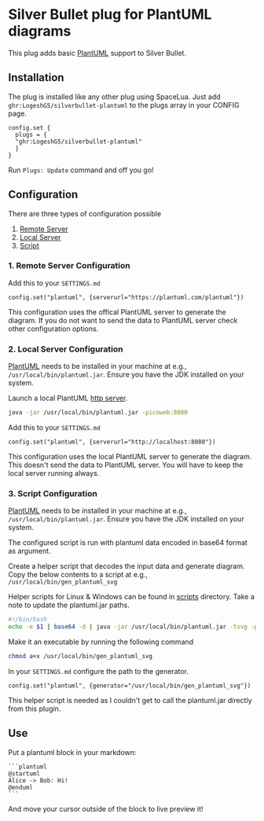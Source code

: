 # Silver Bullet plug for PlantUML diagrams

This plug adds basic [PlantUML](https://www.plantuml.com) support to Silver Bullet.

## Installation

The plug is installed like any other plug using SpaceLua. Just add `ghr:LogeshG5/silverbullet-plantuml` to the plugs array in your CONFIG page.

```space-lua
config.set {
  plugs = {
  "ghr:LogeshG5/silverbullet-plantuml"
  }
}
```

Run `Plugs: Update` command and off you go!

## Configuration

There are three types of configuration possible

1. [Remote Server](#1-remote-server-configuration)
2. [Local Server](#2-local-server-configuration)
3. [Script](#3-script-configuration)

### 1. Remote Server Configuration

Add this to your `SETTINGS.md`

```space-lua
config.set("plantuml", {serverurl="https://plantuml.com/plantuml"})
```

This configuration uses the offical PlantUML server to generate the diagram. If you do not want to send the data to PlantUML server check other configuration options.

### 2. Local Server Configuration

[PlantUML](https://plantuml.com/download) needs to be installed in your machine at e.g., `/usr/local/bin/plantuml.jar`. Ensure you have the JDK installed on your system.

Launch a local PlantUML [http server](https://plantuml.com/picoweb).

```bash
java -jar /usr/local/bin/plantuml.jar -picoweb:8080
```

Add this to your `SETTINGS.md`

```space-lua
config.set("plantuml", {serverurl="http://localhost:8080"})
```

This configuration uses the local PlantUML server to generate the diagram. This doesn't send the data to PlantUML server. You will have to keep the local server running always.

### 3. Script Configuration

[PlantUML](https://plantuml.com/download) needs to be installed in your machine at e.g., `/usr/local/bin/plantuml.jar`. Ensure you have the JDK installed on your system.

The configured script is run with plantuml data encoded in base64 format as argument.

Create a helper script that decodes the input data and generate diagram. Copy the below contents to a script at e.g., `/usr/local/bin/gen_plantuml_svg`

Helper scripts for Linux & Windows can be found in [scripts](scripts) directory. Take a note to update the plantuml.jar paths.

```bash
#!/bin/bash
echo -e $1 | base64 -d | java -jar /usr/local/bin/plantuml.jar -tsvg -pipe
```

Make it an executable by running the following command

```bash
chmod a+x /usr/local/bin/gen_plantuml_svg
```

In your `SETTINGS.md` configure the path to the generator.

```space-lua
config.set("plantuml", {generator="/usr/local/bin/gen_plantuml_svg"})
```

This helper script is needed as I couldn't get to call the plantuml.jar directly from this plugin.

## Use

Put a plantuml block in your markdown:

````
```plantuml
@startuml
Alice -> Bob: Hi!
@enduml
```
````

And move your cursor outside of the block to live preview it!
